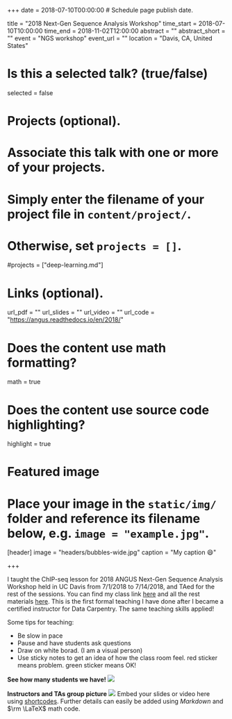 +++
date = 2018-07-10T00:00:00  # Schedule page publish date.

title = "2018 Next-Gen Sequence Analysis Workshop"
time_start = 2018-07-10T10:00:00
time_end = 2018-11-02T12:00:00
abstract = ""
abstract_short = ""
event = "NGS workshop"
event_url = ""
location = "Davis, CA, United States"

# Is this a selected talk? (true/false)
selected = false

# Projects (optional).
#   Associate this talk with one or more of your projects.
#   Simply enter the filename of your project file in `content/project/`.
#   Otherwise, set `projects = []`.
#projects = ["deep-learning.md"]

# Links (optional).
url_pdf = ""
url_slides = ""
url_video = ""
url_code = "https://angus.readthedocs.io/en/2018/"

# Does the content use math formatting?
math = true

# Does the content use source code highlighting?
highlight = true

# Featured image
# Place your image in the `static/img/` folder and reference its filename below, e.g. `image = "example.jpg"`.
[header]
image = "headers/bubbles-wide.jpg"
caption = "My caption :smile:"

+++

I taught the ChIP-seq lesson for 2018 ANGUS Next-Gen Sequence Analysis Workshop held in UC Davis from 7/1/2018 to 7/14/2018, and TAed for the rest of the sessions. You can find my class link [here](https://angus.readthedocs.io/en/2018/chip-seq.html) and all the rest materials [here](https://angus.readthedocs.io/en/2018/). This is the first formal teaching I have done after I became a certified instructor for Data Carpentry. The same teaching skills applied! 

Some tips for teaching:

* Be slow in pace
* Pause and have students ask questions
* Draw on white borad. (I am a visual person)
* Use sticky notes to get an idea of how the class room feel. red sticker means problem. green sticker means OK!

**See how many students we have!**
![](/img/teaching3.jpeg)

**Instructors and TAs group picture**
![](/img/instructors_dibsi2018.jpg)
Embed your slides or video here using [shortcodes](https://sourcethemes.com/academic/post/writing-markdown-latex/). Further details can easily be added using *Markdown* and $\rm \LaTeX$ math code.
